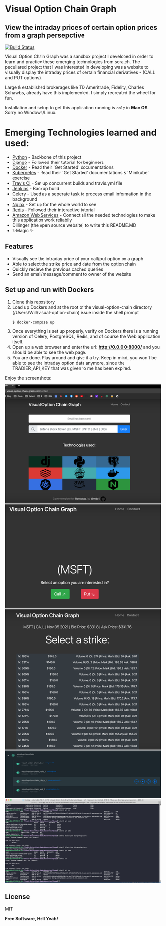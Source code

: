 # Visual Option Chain Graph
## View the intraday prices of certain option prices from a graph persepctive

[![Build Status](https://travis-ci.org/joemccann/dillinger.svg?branch=master)](https://travis-ci.org/joemccann/dillinger)

Visual Option Chain Graph was a sandbox project I developed in order to learn and practice these emerging technologies from scratch. The peculiared project that I was interested in developing was a website to visually display the intraday prices of certain financial derivatives - (CALL and PUT options). 

Large & established brokerages like TD Ameritrade, Fidelity, Charles Schawbs, already have this implemented. I simply recreated the wheel for fun.

Installation and setup to get this application running is `only` in **Mac OS**. Sorry no Windows/Linux.

# Emerging Technologies learned and used:

- [Python] - Backbone of this project
- [Django] - Followed their tutorial for beginners 
- [Docker] - Read their 'Get Started' documentations 
- [Kubernetes] - Read their 'Get Started' documentations & 'Minikube' exercise
- [Travis CI] - Set up concurrent builds and travis.yml file
- [Jenkins] - Backup build
- [Celery] - Used as a seperate task to process email information in the background 
- [Nginx] - Set up for the whole world to see 
- [Redis] - Followed their interactive tutorial 
- [Amazon Web Services] - Connect all the needed technologies to make this application work reliabily
- Dillinger (the open source website) to write this README.MD
- ✨Magic ✨

## Features

- Visually see the intraday price of your call/put option on a graph
- Able to select the strike price and date from the option chain
- Quickly recieve the previous cached queries 
- Send an email/message/comment to owner of the website 

## Set up and run with Dockers

1) Clone this repository
2) Load up Dockers and at the root of the visual-option-chain directory (/Users/Will/visual-option-chain) issue inside the shell prompt
    ```sh
    $ docker-compose up 
    ```
3) Once everything is set up properly, verify on Dockers there is a running version of Celery, PostgreSQL, Redis, and of course the Web application itself. 
4) Open up a web browser and enter the url: **http://0.0.0.0:8000/** and you should be able to see the web page.
6) You are done. Play around and give it a try. Keep in mind, you won't be able to see the intraday option data anymore, since the TRADIER_API_KEY that was given to me has been expired.

Enjoy the screenshots:

![alt text](screenshots/a.png "Description goes here")
![alt text](screenshots/b.png "Description goes here")
![alt text](screenshots/c.png "Description goes here")
![alt text](screenshots/d.png "Description goes here")
![alt text](screenshots/e.png "Description goes here")
    
## License

MIT

**Free Software, Hell Yeah!**

[//]: # (These are reference links used in the body of this note and get stripped out when the markdown processor does its job. There is no need to format nicely because it shouldn't be seen. Thanks SO - http://stackoverflow.com/questions/4823468/store-comments-in-markdown-syntax)

   [Python]: <https://www.python.org/>
   [Django]: <https://www.djangoproject.com/>
   [Docker]: <https://www.docker.com/>
   [Kubernetes]: <https://kubernetes.io/>
   [Travis CI]: <https://travis-ci.com/>
   [Jenkins]: <https://www.jenkins.io/>
   [Celery]: <https://docs.celeryproject.org/en/stable/getting-started/introduction.html>
   [Nginx]: <https://www.nginx.com/>
   [Redis]: <https://redis.io/>
   [Amazon Web Services]: <https://aws.amazon.com/>
   [venv]: <https://docs.python.org/3/tutorial/venv.html>
   [pip]: <https://pip.pypa.io/en/stable/>
 
   [PlDb]: <https://github.com/joemccann/dillinger/tree/master/plugins/dropbox/README.md>
